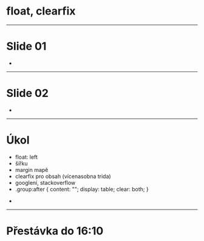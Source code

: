 <!-- .slide: data-state="c-slide-inter" -->

# float, clearfix

---

# Slide 01

>>>
*

---

# Slide 02

>>>
*

---

<!-- .slide: data-state="c-slide-task" -->

# Úkol

* float: left
* šířku
* margin mapě
* clearfix pro obsah (vícenasobna trida)
* googlení, stackoverflow
* .group:after { content: ""; display: table; clear: both; }
>>>
*

---

<!-- .slide: data-state="c-slide-break" -->

# Přestávka do 16:10
